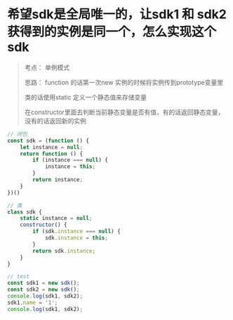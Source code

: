 # 希望sdk是全局唯一的，让sdk1 和 sdk2 获得到的实例是同一个，怎么实现这个sdk

> 考点： 单例模式
>
> 思路：
> function 的话第一次new 实例的时候将实例传到prototype变量里
>
> 类的话使用static 定义一个静态值来存储变量
>
> 在constructor里面去判断当前静态变量是否有值，有的话返回静态变量，没有的话返回新的实例

```js
// 闭包
const sdk = (function () {
    let instance = null;
    return function () {
        if (instance === null) {
            instance = this;
        }
        return instance;
    }
})()

// 类
class sdk {
    static instance = null;
    constructor() {
        if (sdk.instance === null) {
            sdk.instance = this;
        }
        return sdk.instance;
    }
}
```

```js
// test
const sdk1 = new sdk();
const sdk2 = new sdk();
console.log(sdk1, sdk2);
sdk1.name = '1';
console.log(sdk1, sdk2);
```


